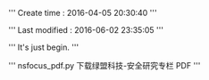 '''
Create time   : 2016-04-05 20:30:40
'''

'''
Last modified : 2016-06-02 23:35:05
'''

'''
It's just begin.
'''

'''
nsfocus_pdf.py 下载绿盟科技-安全研究专栏 PDF
'''

